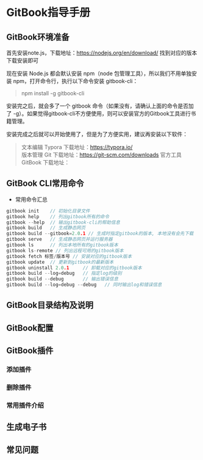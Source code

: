 # GitBook指导手册

## GitBook环境准备

首先安装note.js，下载地址：<https://nodejs.org/en/download/>
找到对应的版本下载安装即可

现在安装 Node.js 都会默认安装 npm（node 包管理工具），所以我们不用单独安装 npm，打开命令行，执行以下命令安装 gitbook-cli：

> npm install -g gitbook-cli

安装完之后，就会多了一个 gitbook 命令（如果没有，请确认上面的命令是否加了 -g）。如果觉得gitbook-cli不方便使用，则可以安装官方的Gitbook工具进行书籍管理。

安装完成之后就可以开始使用了，但是为了方便实用，建议再安装以下软件：
> 文本编辑 Typora 下载地址：https://typora.io/  
> 版本管理 Git 下载地址：https://git-scm.com/downloads
> 官方工具 GitBook 下载地址：

## GitBook CLI常用命令

* 常用命令汇总

``` C
gitbook init    // 初始化目录文件
gitbook help    // 列出gitbook所有的命令
gitbook --help  // 输出gitbook-cli的帮助信息
gitbook build   // 生成静态网页
gitbook build --gitbook=2.0.1 // 生成时指定gitbook的版本, 本地没有会先下载
gitbook serve   // 生成静态网页并运行服务器
gitbook ls      // 列出本地所有的gitbook版本
gitbook ls-remote // 列出远程可用的gitbook版本
gitbook fetch 标签/版本号 // 安装对应的gitbook版本
gitbook update  // 更新到gitbook的最新版本
gitbook uninstall 2.0.1     // 卸载对应的gitbook版本
gitbook build --log=debug   // 指定log的级别
gitbook build --debug       // 输出错误信息
gitbook build --log=debug --debug   // 同时输出log和错误信息
```

## GitBook目录结构及说明

## GitBook配置

## GitBook插件

### 添加插件

### 删除插件

### 常用插件介绍

## 生成电子书

## 常见问题